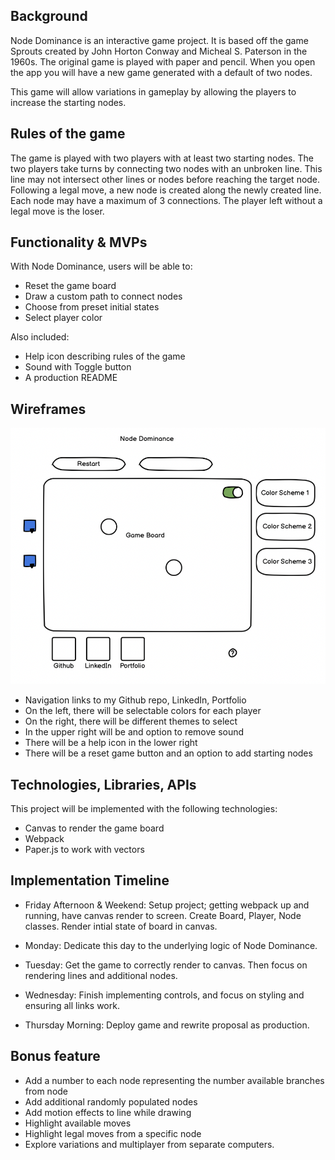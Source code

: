 ## Background

Node Dominance is an interactive game project.  It is based off the game Sprouts created by John Horton Conway and Micheal S. Paterson in the 1960s. The original game is played with paper and pencil. When you open the app you will have a new game generated with a default of two nodes.

This game will allow variations in gameplay by allowing the players to increase the starting nodes.

## Rules of the game

The game is played with two players with at least two starting nodes.  The two players take turns by connecting two nodes with an unbroken line.  This line may not intersect other lines or nodes before reaching the target node.  Following a legal move, a new node is created along the newly created line.  Each node may have a maximum of 3 connections.  The player left without a legal move is the loser.

## Functionality & MVPs

With Node Dominance, users will be able to:

- Reset the game board
- Draw a custom path to connect nodes
- Choose from preset initial states
- Select player color

Also included:
- Help icon describing rules of the game
- Sound with Toggle button
- A production README

## Wireframes

<p align="center">
<img src="./wireframe.png" />
</p>

- Navigation links to my Github repo, LinkedIn, Portfolio
- On the left, there will be selectable colors for each player
- On the right, there will be different themes to select
- In the upper right will be and option to remove sound
- There will be a help icon in the lower right
- There will be a reset game button and an option to add starting nodes

## Technologies, Libraries, APIs

This project will be implemented with the following technologies:
- Canvas to render the game board
- Webpack
- Paper.js to work with vectors

## Implementation Timeline
- Friday Afternoon & Weekend: Setup project; getting webpack up and running, have canvas render to screen.  Create Board, Player, Node classes.  Render intial state of board in canvas.

- Monday:  Dedicate this day to the underlying logic of Node Dominance.  

- Tuesday: Get the game to correctly render to canvas.  Then focus on rendering lines and additional nodes.

- Wednesday: Finish implementing controls, and focus on styling and ensuring all links work.

- Thursday Morning: Deploy game and rewrite proposal as production.


## Bonus feature
- Add a number to each node representing the number available branches from node
- Add additional randomly populated nodes
- Add motion effects to line while drawing
- Highlight available moves
- Highlight legal moves from a specific node
- Explore variations and multiplayer from separate computers.